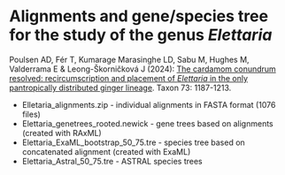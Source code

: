 # Alignments and gene/species tree for the study of the genus _Elettaria_

Poulsen AD, Fér T, Kumarage Marasinghe LD, Sabu M, Hughes M, Valderrama E & Leong-Škorničková J (2024): [The cardamom conundrum resolved: recircumscription and placement of _Elettaria_ in the only pantropically distributed ginger lineage](https://onlinelibrary.wiley.com/doi/10.1002/tax.13242). Taxon 73: 1187-1213.

* Elletaria_alignments.zip - individual alignments in FASTA format (1076 files)  
* Elettaria_genetrees_rooted.newick - gene trees based on alignments (created with RAxML)  
* Elettaria_ExaML_bootstrap_50_75.tre - species tree based on concatenated alignment (created with ExaML)  
* Elettaria_Astral_50_75.tre - ASTRAL species trees  

